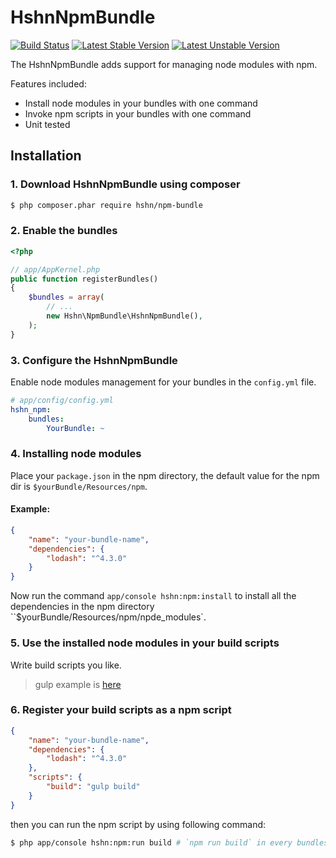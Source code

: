 # HshnNpmBundle

[![Build Status](https://travis-ci.org/hshn/HshnNpmBundle.svg?branch=master)](https://travis-ci.org/hshn/HshnNpmBundle) [![Latest Stable Version](https://poser.pugx.org/hshn/npm-bundle/v/stable)](https://packagist.org/packages/hshn/npm-bundle) [![Latest Unstable Version](https://poser.pugx.org/hshn/npm-bundle/v/unstable)](https://packagist.org/packages/hshn/npm-bundle)

The HshnNpmBundle adds support for managing node modules with npm.

Features included:

 - Install node modules in your bundles with one command
 - Invoke npm scripts in your bundles with one command
 - Unit tested

## Installation

### 1. Download HshnNpmBundle using composer

```bash
$ php composer.phar require hshn/npm-bundle
```

### 2. Enable the bundles

```php
<?php

// app/AppKernel.php
public function registerBundles()
{
    $bundles = array(
        // ...
        new Hshn\NpmBundle\HshnNpmBundle(),
    );
}
```

### 3. Configure the HshnNpmBundle

Enable node modules management for your bundles in the `config.yml` file.

```yaml
# app/config/config.yml
hshn_npm:
    bundles:
        YourBundle: ~
```

### 4. Installing node modules

Place your `package.json` in the npm directory, the default value for the npm dir is `$yourBundle/Resources/npm`.

#### Example:

```json
{
    "name": "your-bundle-name",
    "dependencies": {
        "lodash": "^4.3.0"
    }
}
```
Now run the command `app/console hshn:npm:install` to install all the dependencies in the npm directory ``$yourBundle/Resources/npm/npde_modules`.

### 5. Use the installed node modules in your build scripts

Write build scripts you like.

> gulp example is [here](https://github.com/hshn/HshnNpmBundle/tree/master/test/Functional/Bundle/GulpBundle/Resources/npm)

### 6. Register your build scripts as a npm script

```json
{
    "name": "your-bundle-name",
    "dependencies": {
        "lodash": "^4.3.0"
    },
    "scripts": {
        "build": "gulp build"
    }
}
```

then you can run the npm script by using following command:

```bash
$ php app/console hshn:npm:run build # `npm run build` in every bundles
```
